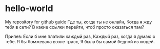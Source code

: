 # hello-world
My repository for github guide
Где ты, когда ты не онлайн,
Когда я жду тебя в сети?
В какие ссылки перейти, 
чтоб просто оказаться там?

Припев:
Если б мне платили каждый раз,
Каждый раз, когда я думаю о тебе.
Я бы бомжевала возле трасс,
Я была бы самой бедной из людей.

